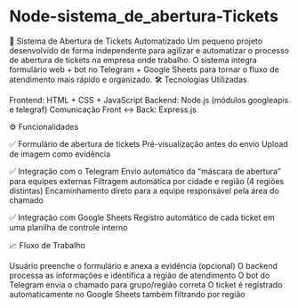 # Node-sistema_de_abertura-Tickets
🚀 Sistema de Abertura de Tickets Automatizado  Um pequeno projeto desenvolvido de forma independente para agilizar e automatizar o processo de abertura de tickets na empresa onde trabalho. O sistema integra formulário web + bot no Telegram + Google Sheets para tornar o fluxo de atendimento mais rápido e organizado.
🛠 Tecnologias Utilizadas

Frontend: HTML + CSS + JavaScript
Backend: Node.js (módulos googleapis e telegraf)
Comunicação Front ↔ Back: Express.js

⚙️ Funcionalidades

✅ Formulário de abertura de tickets
Pré-visualização antes do envio
Upload de imagem como evidência

✅ Integração com o Telegram
Envio automático da “máscara de abertura” para equipes externas
Filtragem automática por cidade e região (4 regiões distintas)
Encaminhamento direto para a equipe responsável pela área do chamado

✅ Integração com Google Sheets
Registro automático de cada ticket em uma planilha de controle interno

📈 Fluxo de Trabalho

Usuário preenche o formulário e anexa a evidência (opcional)
O backend processa as informações e identifica a região de atendimento
O bot do Telegram envia o chamado para grupo/região correta
O ticket é registrado automaticamente no Google Sheets também filtrando por região 
